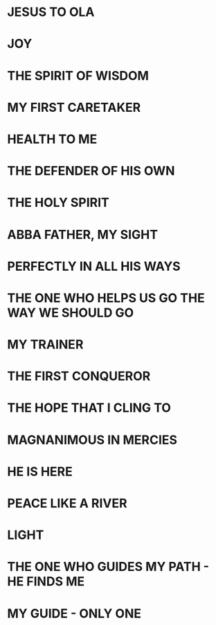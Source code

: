 # JESUS TO OLA

# JOY
# THE SPIRIT OF WISDOM
# MY FIRST CARETAKER
# HEALTH TO ME
# THE DEFENDER OF HIS OWN
# THE HOLY SPIRIT
# ABBA FATHER, MY SIGHT
# PERFECTLY IN ALL HIS WAYS
# THE ONE WHO HELPS US GO THE WAY WE SHOULD GO

# MY TRAINER
# THE FIRST CONQUEROR
# THE HOPE THAT I CLING TO
# MAGNANIMOUS IN MERCIES
# HE IS HERE 
# PEACE LIKE A RIVER
# LIGHT
# THE ONE WHO GUIDES MY PATH - HE FINDS ME
# MY GUIDE - ONLY ONE
